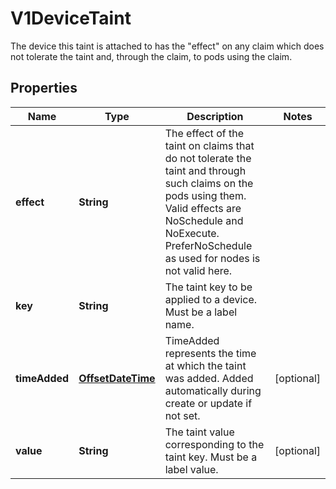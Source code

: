 

# V1DeviceTaint

The device this taint is attached to has the \"effect\" on any claim which does not tolerate the taint and, through the claim, to pods using the claim.
## Properties

Name | Type | Description | Notes
------------ | ------------- | ------------- | -------------
**effect** | **String** | The effect of the taint on claims that do not tolerate the taint and through such claims on the pods using them. Valid effects are NoSchedule and NoExecute. PreferNoSchedule as used for nodes is not valid here. | 
**key** | **String** | The taint key to be applied to a device. Must be a label name. | 
**timeAdded** | [**OffsetDateTime**](OffsetDateTime.md) | TimeAdded represents the time at which the taint was added. Added automatically during create or update if not set. |  [optional]
**value** | **String** | The taint value corresponding to the taint key. Must be a label value. |  [optional]



